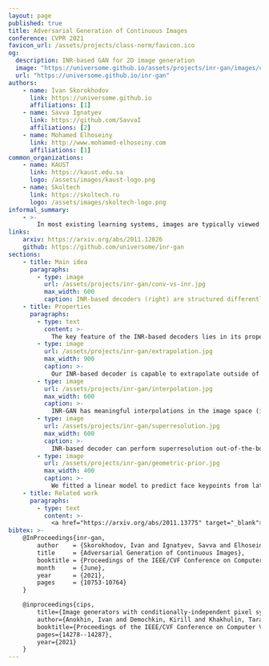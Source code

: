 ```yaml
---
layout: page
published: true
title: Adversarial Generation of Continuous Images
conference: CVPR 2021
favicon_url: /assets/projects/class-norm/favicon.ico
og:
  description: INR-based GAN for 2D image generation
  image: "https://universome.github.io/assets/projects/inr-gan/images/conv-vs-inr.jpg"
  url: "https://universome.github.io/inr-gan"
authors:
    - name: Ivan Skorokhodov
      link: https://universome.github.io
      affiliations: [1]
    - name: Savva Ignatyev
      link: https://github.com/SavvaI
      affiliations: [2]
    - name: Mohamed Elhoseiny
      link: http://www.mohamed-elhoseiny.com
      affiliations: [1]
common_organizations:
    - name: KAUST
      link: https://kaust.edu.sa
      logo: /assets/images/kaust-logo.png
    - name: Skoltech
      link: https://skoltech.ru
      logo: /assets/images/skoltech-logo.png
informal_summary:
    - >-
        In most existing learning systems, images are typically viewed as 2D pixel arrays. However, in another paradigm gaining popularity, a 2D image is represented as an implicit neural representation (INR) — an MLP that predicts an RGB pixel value given its \((x,y)\) coordinate. In this paper, we propose two novel architectural techniques for building INR-based image decoders: factorized multiplicative modulation and multi-scale INRs, and use them to build a state-of-the-art continuous image GAN. Previous attempts to adapt INRs for image generation were limited to MNIST-like datasets and do not scale to complex real-world data. Our proposed INR-GAN architecture improves the performance of continuous image generators by several times, greatly reducing the gap between continuous image GANs and pixel-based ones. Apart from that, we explore several exciting properties of the INR-based decoders, like out-of-the-box superresolution, meaningful image-space interpolation, accelerated inference of low-resolution images, an ability to extrapolate outside of image boundaries, and strong geometric prior.
links:
    arxiv: https://arxiv.org/abs/2011.12026
    github: https://github.com/universome/inr-gan
sections:
    - title: Main idea
      paragraphs:
        - type: image
          url: /assets/projects/inr-gan/conv-vs-inr.jpg
          max_width: 600
          caption: INR-based decoders (right) are structured differently from the convolutional ones (left). They are composed of a hypernetwork (a neural network which generates parameters for another neural network) and an MLP which produces an RGB value from the pixel coordinate. In our work, we introduced two techniques to make this parametrization much more efficient.
    - title: Properties
      paragraphs:
        - type: text
          content: >-
            The key feature of the INR-based decoders lies in its properties. In our paper, we explore several of them: image extrapolation, superresolution, meaningful interpolation, strong geometric prior and others.
        - type: image
          url: /assets/projects/inr-gan/extrapolation.jpg
          max_width: 900
          caption: >-
            Our INR-based decoder is capable to extrapolate outside of image boundaries without being trained to do so. Originally we thought that we were the first to show this, after the submission we found that in the <a href="https://hubert0527.github.io/COCO-GAN">COCO-GAN</a> paper authors demonstrated the same property.
        - type: image
          url: /assets/projects/inr-gan/interpolation.jpg
          max_width: 600
          caption: >-
            INR-GAN has meaningful interpolations in the image space (i.e. in the parameter space of the INRs)
        - type: image
          url: /assets/projects/inr-gan/superresolution.jpg
          max_width: 600
          caption: >-
            INR-based decoder can perform superresolution out-of-the-box by evaluating on a denser coordinate grid.
        - type: image
          url: /assets/projects/inr-gan/geometric-prior.jpg
          max_width: 400
          caption: >-
            We fitted a linear model to predict face keypoints from latent codes and observed that for INR-GAN, achieves much better performance than for StyleGAN2. This shows that the keypoints (and hence other geometric information) is encoded in a less entangled form in INR-GAN.
    - title: Related work
      paragraphs:
        - type: text
          content: >-
            <a href="https://arxiv.org/abs/2011.13775" target="_blank">CIPS</a> is a contemporary work which also builds a large-scale INR-based GAN for image generation.
bibtex: >-
    @InProceedings{inr-gan,
        author    = {Skorokhodov, Ivan and Ignatyev, Savva and Elhoseiny, Mohamed},
        title     = {Adversarial Generation of Continuous Images},
        booktitle = {Proceedings of the IEEE/CVF Conference on Computer Vision and Pattern Recognition (CVPR)},
        month     = {June},
        year      = {2021},
        pages     = {10753-10764}
    }

    @inproceedings{cips,
        title={Image generators with conditionally-independent pixel synthesis},
        author={Anokhin, Ivan and Demochkin, Kirill and Khakhulin, Taras and Sterkin, Gleb and Lempitsky, Victor and Korzhenkov, Denis},
        booktitle={Proceedings of the IEEE/CVF Conference on Computer Vision and Pattern Recognition},
        pages={14278--14287},
        year={2021}
    }
---
```

